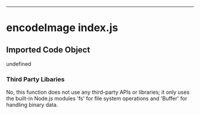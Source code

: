 
  
  

---
# encodeImage index.js
## Imported Code Object
undefined

### Third Party Libaries

No, this function does not use any third-party APIs or libraries; it only uses the built-in Node.js modules 'fs' for file system operations and 'Buffer' for handling binary data.

  
  